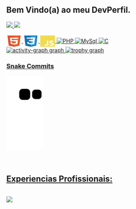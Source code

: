 ## Bem Vindo(a) ao meu DevPerfil.
 <div>
   <a href="https://github.com/Erlon335">
   <img height="180em" src="https://github-readme-stats.vercel.app/api?username=Erlon335&show_icons=true&theme=radical&include_all_commits=true&count_private=true"/>
   <img height="180em" src="https://github-readme-stats.vercel.app/api/top-langs/?username=Erlon335&layout=compact&langs_count=6&theme=gruvbox"/>
</div>
    
<div style="display: inline_block"><br>
  <img align="center" alt="HTML" height="30" width="40" src="https://raw.githubusercontent.com/devicons/devicon/master/icons/html5/html5-original.svg">
  <img align="center" alt="CSS" height="30" width="40" src="https://raw.githubusercontent.com/devicons/devicon/master/icons/css3/css3-original.svg">
  <img align="center" alt="Js" height="30" width="40" src="https://raw.githubusercontent.com/devicons/devicon/master/icons/javascript/javascript-plain.svg"> 
  <img align="center" alt="PHP" height="30" width="40" src="https://cdn.jsdelivr.net/gh/devicons/devicon@latest/icons/php/php-original.svg">
  <img align="center" alt="MySql" height="30" width="40" src="https://cdn.jsdelivr.net/gh/devicons/devicon@latest/icons/mysql/mysql-original.svg" />
  <img align="center" alt="C" height="30" width="40" src="https://cdn.jsdelivr.net/gh/devicons/devicon@latest/icons/c/c-original.svg" />
</div>

</div>
  <img src="https://github-readme-activity-graph.vercel.app/graph?username=Erlon335&radius=16&theme=nord&area=true&order=5" height="450em" alt="activity-graph graph" />
  <img src="https://github-profile-trophy.vercel.app?username=Erlon335&theme=nord&column=-1&row=1&margin-w=8&margin-h=8&no-bg=false&no-frame=false&order=4" height="150em" alt="trophy graph" />
  </div>

### Snake Commits
![Snake animation](https://github.com/Erlon335/Erlon335/blob/output/github-contribution-grid-snake.svg)

 
<br>
<h2>Experiencias Profissionais:<h2>
<div>
<a href="https://www.linkedin.com/in/érlon-alves-03a2a3291/" target="_blank"><img src="https://img.shields.io/badge/-LinkedIn-%230077B5?style=for-the-badge&logo=linkedin&logoColor=white" target="_blank"></a>
</div>
